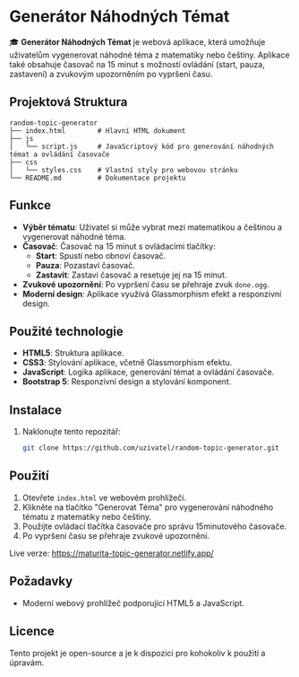# Generátor Náhodných Témat

🎓 **Generátor Náhodných Témat** je webová aplikace, která umožňuje uživatelům vygenerovat náhodné téma z matematiky nebo češtiny. Aplikace také obsahuje časovač na 15 minut s možností ovládání (start, pauza, zastavení) a zvukovým upozorněním po vypršení času.

## Projektová Struktura

```
random-topic-generator
├── index.html        # Hlavní HTML dokument
├── js
│   └── script.js     # JavaScriptový kód pro generování náhodných témat a ovládání časovače
├── css
│   └── styles.css    # Vlastní styly pro webovou stránku
└── README.md         # Dokumentace projektu
```

## Funkce

- **Výběr tématu**: Uživatel si může vybrat mezi matematikou a češtinou a vygenerovat náhodné téma.
- **Časovač**: Časovač na 15 minut s ovládacími tlačítky:
  - **Start**: Spustí nebo obnoví časovač.
  - **Pauza**: Pozastaví časovač.
  - **Zastavit**: Zastaví časovač a resetuje jej na 15 minut.
- **Zvukové upozornění**: Po vypršení času se přehraje zvuk `done.ogg`.
- **Moderní design**: Aplikace využívá Glassmorphism efekt a responzivní design.

## Použité technologie

- **HTML5**: Struktura aplikace.
- **CSS3**: Stylování aplikace, včetně Glassmorphism efektu.
- **JavaScript**: Logika aplikace, generování témat a ovládání časovače.
- **Bootstrap 5**: Responzivní design a stylování komponent.

## Instalace

1. Naklonujte tento repozitář:
   ```bash
   git clone https://github.com/uzivatel/random-topic-generator.git
   ```

## Použití

1. Otevřete `index.html` ve webovém prohlížeči.
2. Klikněte na tlačítko "Generovat Téma" pro vygenerování náhodného tématu z matematiky nebo češtiny.
3. Použijte ovládací tlačítka časovače pro správu 15minutového časovače.
4. Po vypršení času se přehraje zvukové upozornění.

Live verze: https://maturita-topic-generator.netlify.app/

## Požadavky

- Moderní webový prohlížeč podporující HTML5 a JavaScript.

## Licence

Tento projekt je open-source a je k dispozici pro kohokoliv k použití a úpravám.
